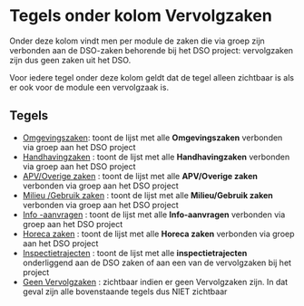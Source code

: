 # Tegels onder kolom Vervolgzaken

Onder deze kolom vindt men per module de zaken die via groep zijn verbonden aan de DSO-zaken behorende bij het DSO project: vervolgzaken zijn dus geen zaken uit het DSO.

Voor iedere tegel onder deze kolom geldt dat de tegel alleen zichtbaar is als er ook voor de module een vervolgzaak is.

## Tegels

  * [Omgevingszaken](/probleemoplossing/portalen_en_moduleschermen/dsoprojectportaal/tegels_kolom_vervolgzaken/omgevingszaken.md): toont de lijst met alle **Omgevingszaken** verbonden via groep aan het DSO project
  * [Handhavingzaken](/probleemoplossing/portalen_en_moduleschermen/dsoprojectportaal/tegels_kolom_vervolgzaken/handhavingzaken.md) : toont de lijst met alle **Handhavingzaken** verbonden via groep aan het DSO project
  * [APV/Overige zaken](/probleemoplossing/portalen_en_moduleschermen/dsoprojectportaal/tegels_kolom_vervolgzaken/apvoverigezaken.md) : toont de lijst met alle **APV/Overige zaken** verbonden via groep aan het DSO project
  * [Milieu /Gebruik zaken](/probleemoplossing/portalen_en_moduleschermen/dsoprojectportaal/tegels_kolom_vervolgzaken/milieugebruikzaken.md) : toont de lijst met alle **Milieu/Gebruik zaken** verbonden via groep aan het DSO project
  * [Info -aanvragen](/probleemoplossing/portalen_en_moduleschermen/dsoprojectportaal/tegels_kolom_vervolgzaken/infoaanvragen.md) : toont de lijst met alle **Info-aanvragen** verbonden via groep aan het DSO project
  * [Horeca zaken](/probleemoplossing/portalen_en_moduleschermen/dsoprojectportaal/tegels_kolom_vervolgzaken/horeca.md) : toont de lijst met alle **Horeca zaken** verbonden via groep aan het DSO project
  * [Inspectietrajecten](/probleemoplossing/portalen_en_moduleschermen/dsoprojectportaal/tegels_kolom_vervolgzaken/inspectietrajecten.md) : toont de lijst met alle **inspectietrajecten** onderliggend aan de DSO zaken of aan een van de vervolgzaken bij het project
  * [Geen Vervolgzaken](/probleemoplossing/portalen_en_moduleschermen/dsoprojectportaal/tegels_kolom_vervolgzaken/geen_vervolgzaken.md) : zichtbaar indien er geen Vervolgzaken zijn. In dat geval zijn alle bovenstaande tegels dus NIET zichtbaar


